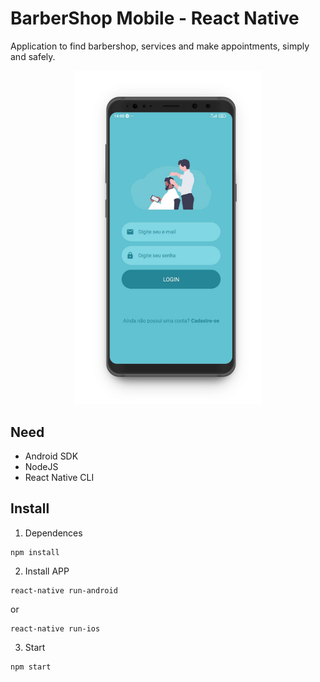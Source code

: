 # BarberShop Mobile - React Native

Application to find barbershop, services and make appointments, simply and safely.

<div style="text-align:center">
  <img src="./1614953821322.png.jpg" width="300px">
</div>


## Need

* Android SDK
* NodeJS
* React Native CLI

## Install

  1. Dependences
  
    npm install
    
  2. Install APP
  
    react-native run-android
    
  or
    
    react-native run-ios

  3. Start
  
    npm start
